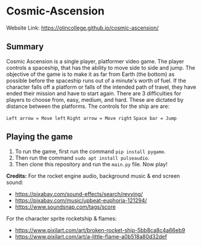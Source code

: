 # Cosmic-Ascension 

Website Link: https://olincollege.github.io/cosmic-ascension/

## Summary

Cosmic Ascension is a single player, platformer video game. The player controls a spaceship, that has the ability to move side to side and jump. The objective of the game is to make it as far from Earth (the bottom) as possible before the spaceship runs out of a minute's worth of fuel. If the character falls off a platform or falls of the intended path of travel, they have ended their mission and have to start again. There are 3 difficulties for players to choose from, easy, medium, and hard. These are dictated by distance between the platforms. The controls for the ship are are:

`Left arrow = Move left`
`Right arrow = Move right`
`Space bar = Jump`

## Playing the game

1. To run the game, first run the command `pip install pygame`.
2. Then run the command `sudo apt install pulseaudio`.
3. Then clone this repository and run the `main.py` file. Now play!

**Credits:**
For the rocket engine audio, background music & end screen sound: 
- https://pixabay.com/sound-effects/search/revving/
- https://pixabay.com/music/upbeat-euphoria-121294/
- https://www.soundsnap.com/tags/score

For the character sprite rocketship & flames:
- https://www.pixilart.com/art/broken-rocket-ship-5bb8ca8c4a66eb9
- https://www.pixilart.com/art/a-little-flame-a0b518a80d32def

